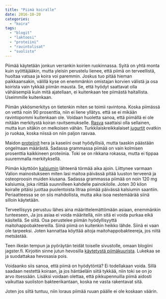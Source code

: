```yaml
---
title: "Piimä koiralle"
date: 2016-10-20
categories: 
  - "koira"
tags: 
  - "blogit"
  - "laktoosi"
  - "proteiini"
  - "ravintolisat"
  - "suolisto"
---
```


Piimää käytetään jonkun verrankin koirien ruokinnassa. Syitä on yhtä monta kuin syöttäjääkin, mutta yleisin perustelu lienee, että piimä on terveellistä, huoltaa vatsaa ja koira voi paremmin. Joskus tuo pitää hieman paikkaansakin, välillä kyse on enemmänkin omistajan korvien välistä ja osa koirista vain tykkää piimän mausta. Se, että hyödyt saattavat olla vähäisempiä kuin mitä ajatellaan, ei kuitenkaan tee piimästä haitallista. Useimmille kuitenkaan.

<!--more-->

Piimän ykkösmerkitys on tietenkin miten se toimii ravintona. Koska piimässä on vettä noin 90 prosenttia, niin ei liene yllätys. että se ei mikään ravintopommi kuitenkaan ole. Voidaan huoletta sanoa, että piimällä ei ole mitään merkitystä koiran ravitsemukselle. [Rasva](https://www.katiska.eu/tieto/rasvat/rasva-ruokinnassa/) saattaisi olla sellainen, mutta kun sitäkin on melkoisen vähän. Turkkilaiskreikkalaiset [jugurtit](https://www.katiska.eu/ruokinta/raaka-aineet/vinkki-rasvaa-ja-hapanmaitoa/) ovatkin jo ruokaa, koska niissä on niin paljon rasvaa.

Maidon [proteiinit](https://www.katiska.eu/tieto/proteiinit/proteiini-ruokinnassa/) hera ja kaseiini ovat hyödyllisiä, mutta taaskin päästään ongelmaan määrästä. Sadassa grammassa piimää on vain kolmisen prosenttia kaikkineen proteiinia. Toki se on rikkana rokassa, mutta ei tippaa suuremmalla merkityksellä.

Piimän käyttöön [kalsiumin](https://www.katiska.eu/tieto/kalsium/kalsium/) lähteenä törmää aika ajoin. Liittynee varmaan Valion mainostukseen miten lasi maitoa päivässä pitää luuston terveenä ja osteoproosin muiden kiusana. Sadassa grammassa piimää on noin 120 mg kalsiumia, joka riittää suunnilleen kahdelle painokilolle. Joten 30 kilon koiralle pitäisi juottaa puolentoista litraa piimää päivässä kalsiumin saantiin. Periaatteessa se on siis mahdollista, mutta aika isoa nestemäärää siinä silloin käytetään.

Terveellisyys perustuu lähes aina määrittelemättömään asiaan, enemmänkin tunteeseen, Ja jos asiaa ei voida määritellä, niin sitä ei voida purkaa eikä käsitellä. Se siitä. Osa perustelee piimän hyödyllisyyttä maitohappobakteereilla. Siinä piimä on kuitenkin heikko lähde. Siinä ei vaan ole tarpeeksi. Joten kannattaa köyttää aitoja maitohappobakteereja, jos niitä metsästää.

Teen ilkeän tempun ja pyöräytän teidät toiselle sivustolle, omaan blogiini jagster.fi. Kirjoitin sinne jutun hevosilla [käytetystä piimäkuurista](https://www.jagster.fi/piimakuuri/). Lukekaa se ja suodattakaa hevosasia pois.

Voidaanko siis sanoa, että piimä on hyödytöntä? Ei todellakaan voida. Sillä saadaan nestettä koiraan, ja jos häntäeläin siitä tykkää, niin toki se on jo arvo itsessään. Lisäksi voidaan olettaa, että pikkupennuilla piimä aidosti vaikuttaa suoliston bakteerikantaan, koska ne vasta rakentavat sitä.

Joten jos siltä tuntuu, niin loraus piimää ruuan päälle ei ole koskaan väärin.
